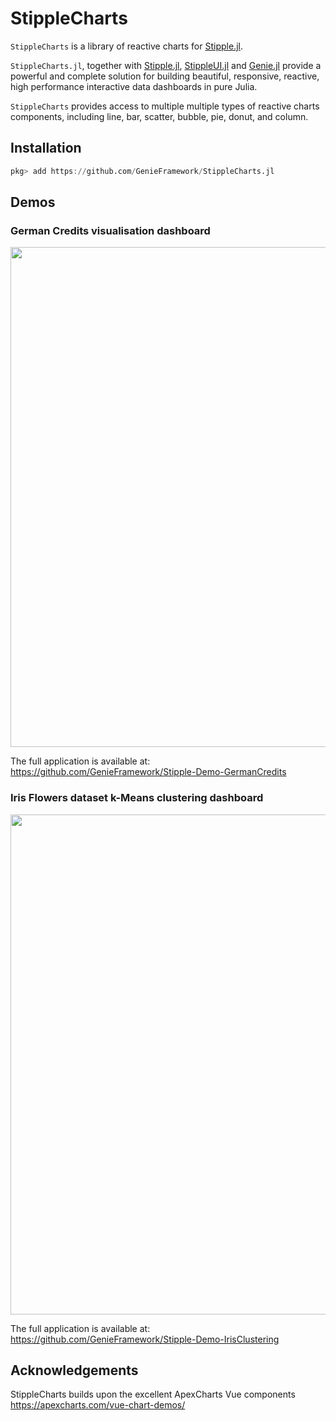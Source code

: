 # StippleCharts

`StippleCharts` is a library of reactive charts for [Stipple.jl](https://github.com/GenieFramework/Stipple.jl).

`StippleCharts.jl`, together with
[Stipple.jl](https://github.com/GenieFramework/Stipple.jl),
[StippleUI.jl](https://github.com/GenieFramework/StippleUI.jl) and
[Genie.jl](https://github.com/GenieFramework/Genie.jl) provide a powerful and complete solution for building
beautiful, responsive, reactive, high performance interactive data dashboards in pure Julia.

`StippleCharts` provides access to multiple multiple types of reactive charts components, including line, bar, scatter, bubble, pie, donut, and column.

## Installation

```julia
pkg> add https://github.com/GenieFramework/StippleCharts.jl
```

## Demos

### German Credits visualisation dashboard

<img src="https://genieframework.com/githubimg/Screenshot_German_Credits.png" width=800>

The full application is available at:
<https://github.com/GenieFramework/Stipple-Demo-GermanCredits>

### Iris Flowers dataset k-Means clustering dashboard

<img src="https://genieframework.com/githubimg/Screenshot_Iris_Data.png" width=800>

The full application is available at:
<https://github.com/GenieFramework/Stipple-Demo-IrisClustering>

## Acknowledgements

StippleCharts builds upon the excellent ApexCharts Vue components <https://apexcharts.com/vue-chart-demos/>